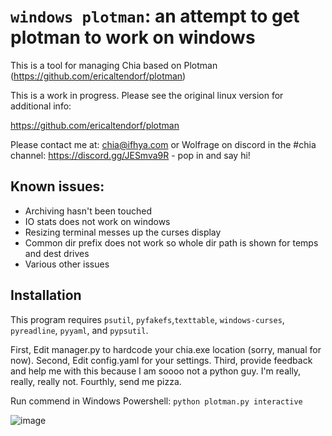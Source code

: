 # `windows plotman`: an attempt to get plotman to work on windows

This is a tool for managing Chia based on Plotman (https://github.com/ericaltendorf/plotman)

This is a work in progress. Please see the original linux version for additional info:

https://github.com/ericaltendorf/plotman

Please contact me at: chia@ifhya.com or Wolfrage on discord in the #chia channel: https://discord.gg/JESmva9R - pop in and say hi!

## Known issues:

- Archiving hasn't been touched
- IO stats does not work on windows
- Resizing terminal messes up the curses display
- Common dir prefix does not work so whole dir path is shown for temps and dest drives
- Various other issues

## Installation

This program requires `psutil`, `pyfakefs`,`texttable`, `windows-curses`, `pyreadline`, `pyyaml`, and `pypsutil`.

First, Edit manager.py to hardcode your chia.exe location (sorry, manual for now). Second, Edit config.yaml for your settings. Third, provide feedback and help me with this because I am soooo not a python guy. I'm really, really, really not. Fourthly, send me pizza.

Run commend in Windows Powershell: `python plotman.py interactive`

![image](https://user-images.githubusercontent.com/75458290/113492313-8c0ad680-94a4-11eb-93da-e93521dddde3.png)
